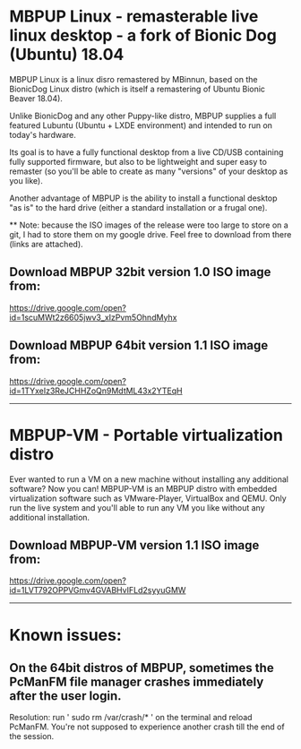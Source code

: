 MBPUP Linux - remasterable live linux desktop - a fork of Bionic Dog (Ubuntu) 18.04
=

MBPUP Linux is a linux disro remastered by MBinnun, based on the BionicDog Linux distro (which is itself a remastering of Ubuntu Bionic Beaver 18.04).

Unlike BionicDog and any other Puppy-like distro, MBPUP supplies a full featured Lubuntu (Ubuntu + LXDE environment) and intended to run on today's hardware.

Its goal is to have a fully functional desktop from a live CD/USB containing fully supported firmware, but also to be lightweight and super easy to remaster (so you'll be able to create as many "versions" of your desktop as you like).

Another advantage of MBPUP is the ability to install a functional desktop "as is" to the hard drive (either a standard installation or a frugal one).


** Note: because the ISO images of the release were too large to store on a git, I had to store them on my google drive. Feel free to download from there (links are attached).

Download MBPUP 32bit version 1.0 ISO image from:
-
https://drive.google.com/open?id=1scuMWt2z6605jwv3_xIzPvm5OhndMyhx

Download MBPUP 64bit version 1.1 ISO image from:
-
https://drive.google.com/open?id=1TYxeIz3ReJCHHZoQn9MdtML43x2YTEqH

---------------------------------------

MBPUP-VM - Portable virtualization distro
=

Ever wanted to run a VM on a new machine without installing any additional software? Now you can!
MBPUP-VM is an MBPUP distro with embedded virtualization software such as VMware-Player, VirtualBox and QEMU.
Only run the live system and you'll able to run any VM you like without any additional installation.

Download MBPUP-VM version 1.1 ISO image from:
-
https://drive.google.com/open?id=1LVT792OPPVGmv4GVABHvIFLd2syyuGMW

----------------------------------------

Known issues:
=
On the 64bit distros of MBPUP, sometimes the PcManFM file manager crashes immediately after the user login.
-
Resolution: run ' sudo rm /var/crash/\* ' on the terminal and reload PcManFM. You're not supposed to experience another crash till the end of the session.
